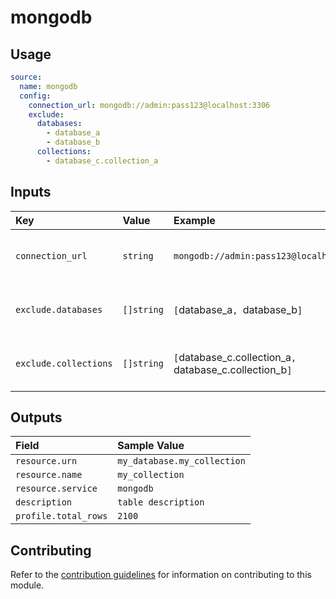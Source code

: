 # mongodb

## Usage

```yaml
source:
  name: mongodb
  config:
    connection_url: mongodb://admin:pass123@localhost:3306
    exclude:
      databases:
        - database_a
        - database_b
      collections:
        - database_c.collection_a
```

## Inputs

| Key | Value | Example | Description |    |
| :-- | :---- | :------ | :---------- | :- |
| `connection_url` | `string` | `mongodb://admin:pass123@localhost:3306` | URL to access the mongodb server | *required* |
| `exclude.databases` | `[]string` | `[`database_a`, `database_b`]` | List of databases to be excluded | *optional* |
| `exclude.collections` | `[]string` | `[`database_c.collection_a`, `database_c.collection_b`]` | List of collections to be excluded | *optional* |

## Outputs

| Field | Sample Value |
| :---- | :---- |
| `resource.urn` | `my_database.my_collection` |
| `resource.name` | `my_collection` |
| `resource.service` | `mongodb` |
| `description` | `table description` |
| `profile.total_rows` | `2100` |

## Contributing

Refer to the [contribution guidelines](../../../docs/docs/contribute/guide.md#adding-a-new-extractor) for information on contributing to this module.
